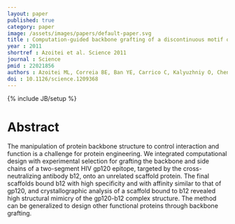 ```yaml
---
layout: paper
published: true
category: paper
image: /assets/images/papers/default-paper.svg
title : Computation-guided backbone grafting of a discontinuous motif onto a protein scaffold
year : 2011
shortref : Azoitei et al. Science 2011
journal : Science
pmid : 22021856
authors : Azoitei ML, Correia BE, Ban YE, Carrico C, Kalyuzhniy O, Chen L, Schroeter A, Huang PS, McLellan JS, Kwong PD, Baker D, Strong RK, Schief WR
doi : 10.1126/science.1209368
---
```

{% include JB/setup %}

# Abstract

The manipulation of protein backbone structure to control interaction and function is a challenge for protein engineering. We integrated computational design with experimental selection for grafting the backbone and side chains of a two-segment HIV gp120 epitope, targeted by the cross-neutralizing antibody b12, onto an unrelated scaffold protein. The final scaffolds bound b12 with high specificity and with affinity similar to that of gp120, and crystallographic analysis of a scaffold bound to b12 revealed high structural mimicry of the gp120-b12 complex structure. The method can be generalized to design other functional proteins through backbone grafting.